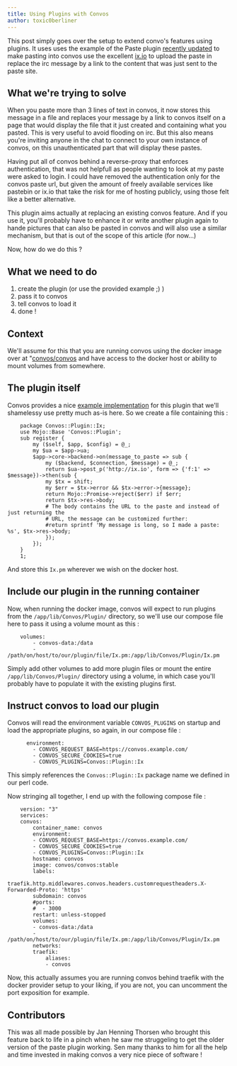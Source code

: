 ```yaml
---
title: Using Plugins with Convos
author: toxic0berliner
---
```


This post simply goes over the setup to extend convo's features using plugins.
It uses uses the example of the Paste plugin [recently updated](/blog/2022/3/13/released-seven-point-oh) to make pasting into convos use the excellent [ix.io](https://ix.io/) to upload the paste in replace the irc message by a link to the content that was just sent to the paste site.

<!--more-->

## What we're trying to solve

When you paste more than 3 lines of text in convos, it now stores this message in a file and replaces your message by a link to convos itself on a page that would display the file that it just created and containing what you pasted. This is very useful to avoid flooding on irc. 
But this also means you're inviting anyone in the chat to connect to your own instance of convos, on this unauthenticated part that will display these pastes.

Having put all of convos behind a reverse-proxy that enforces authentication, that was not helpfull as people wanting to look at my paste were asked to login.
I could have removed the authentication only for the convos paste url, but given the amount of freely available services like pastebin or ix.io that take the risk for me of hosting publicly, using those felt like a better alternative.

This plugin aims actually at replacing an existing convos feature. And if you use it, you'll probably have to enhance it or write another plugin again to hande pictures that can also be pasted in convos and will also use a similar mechanism, but that is out of the scope of this article (for now...)

Now, how do we do this ?

## What we need to do

1. create the plugin (or use the provided example ;) )
2. pass it to convos
3. tell convos to load it
4. done !

## Context
We'll assume for this that you are running convos using the docker image over at "[convos/convos](https://hub.docker.com/r/convos/convos) and have access to the docker host or ability to mount volumes from somewhere.

## The plugin itself

Convos provides a nice [example implementation](https://github.com/convos-chat/convos/blob/main/lib/Convos/Plugin/Paste.pm#L36) for this plugin that we'll shamelessy use pretty much as-is here. So we create a file containing this : 

        package Convos::Plugin::Ix;
        use Mojo::Base 'Convos::Plugin';
        sub register {
            my ($self, $app, $config) = @_;
            my $ua = $app->ua;
            $app->core->backend->on(message_to_paste => sub {
                my ($backend, $connection, $message) = @_;
                return $ua->post_p('http://ix.io', form => {'f:1' => $message})->then(sub {
                my $tx = shift;
                my $err = $tx->error && $tx->error->{message};
                return Mojo::Promise->reject($err) if $err;
                return $tx->res->body;
                # The body contains the URL to the paste and instead of just returning the
                # URL, the message can be customized further:
                #return sprintf 'My message is long, so I made a paste: %s', $tx->res->body;
                });
            });
        }
        1;

And store this `Ix.pm` wherever we wish on the docker host.

## Include our plugin in the running container

Now, when running the docker image, convos will expect to run plugins from the `/app/lib/Convos/Plugin/` directory, so we'll use our compose file here to pass it using a volume mount as this : 

        volumes:
            - convos-data:/data
            - /path/on/host/to/our/plugin/file/Ix.pm:/app/lib/Convos/Plugin/Ix.pm

Simply add other volumes to add more plugin files or mount the entire `/app/lib/Convos/Plugin/` directory using a volume, in which case you'll probably have to populate it with the existing plugins first.

## Instruct convos to load our plugin

Convos will read the environment variable `CONVOS_PLUGINS` on startup and load the appropriate plugins, so again, in our compose file : 

          environment:
            - CONVOS_REQUEST_BASE=https://convos.example.com/
            - CONVOS_SECURE_COOKIES=true
            - CONVOS_PLUGINS=Convos::Plugin::Ix

This simply references the `Convos::Plugin::Ix` package name we defined in our perl code.

Now stringing all together, I end up with the following compose file : 

        version: "3"
        services:
        convos:
            container_name: convos
            environment:
            - CONVOS_REQUEST_BASE=https://convos.example.com/
            - CONVOS_SECURE_COOKIES=true
            - CONVOS_PLUGINS=Convos::Plugin::Ix
            hostname: convos
            image: convos/convos:stable
            labels:
            traefik.http.middlewares.convos.headers.customrequestheaders.X-Forwarded-Proto: 'https'
            subdomain: convos
            #ports:
            #  - 3000
            restart: unless-stopped
            volumes:
            - convos-data:/data
            - /path/on/host/to/our/plugin/file/Ix.pm:/app/lib/Convos/Plugin/Ix.pm
            networks:
            traefik:
                aliases: 
                - convos

Now, this actually assumes you are running convos behind traefik with the docker provider setup to your liking, if you are not, you can uncomment the port exposition for example.

## Contributors

This was all made possible by Jan Henning Thorsen who brought this feature back to life in a pinch when he saw me struggeling to get the older version of the paste plugin working.
Sen many thanks to him for all the help and time invested in making convos a very nice piece of software !

